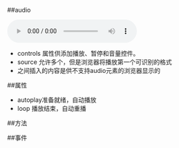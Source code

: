 ##audio

<audio controls="controls">
	<source src="movie.ogg" type="video/ogg">
  	<source src="movie.mp4" type="video/mp4">
  	您的浏览器不支持html5
</audio>

- controls 属性供添加播放、暂停和音量控件。
- source 允许多个，但是浏览器将播放第一个可识别的格式
- <audio>与</audio>之间插入的内容是供不支持audio元素的浏览器显示的

##属性
- autoplay准备就绪，自动播放
- loop 播放结束，自动重播

##方法

##事件
